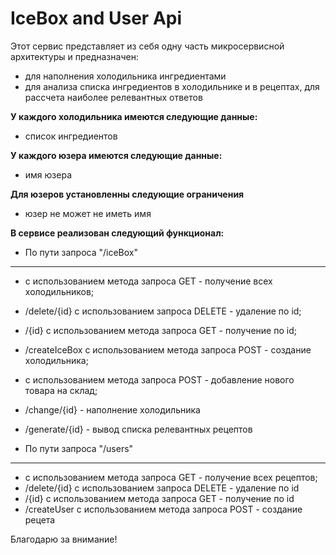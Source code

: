# IceBox and User Api

Этот сервис представляет из себя одну часть микросервисной архитектуры и предназначен:
* для наполнения холодильника ингредиентами
* для анализа списка ингредиентов в холодильнике и в рецептах, для рассчета наиболее релевантных ответов

**У каждого холодильника имеются следующие данные:**
* список ингредиентов

**У каждого юзера имеются следующие данные:**
* имя юзера

**Для юзеров установленны следующие ограничения**
* юзер не может не иметь имя

**В сервисе реализован следующий функционал:**

* По пути запроса "/iceBox" 
---
* с использованием метода запроса GET - получение всех холодильников;
* /delete/{id} с использованием запроса DELETE - удаление по id;
* /{id} с использованием метода запроса GET - получение по id;
* /createIceBox с использованием метода запроса POST - создание холодильника;
* с использованием метода запроса POST - добавление нового товара на склад;
* /change/{id} - наполнение холодильника
* /generate/{id} - вывод списка релевантных рецептов

* По пути запроса "/users"
---
* с использованием метода запроса GET - получение всех рецептов;
* /delete/{id} с использованием запроса DELETE - удаление по id
* /{id} с использованием метода запроса GET - получение по id
* /createUser с использованием метода запроса POST - создание рецета

Благодарю за внимание!
